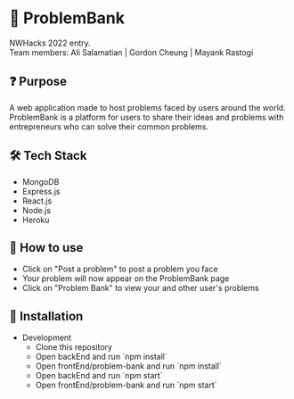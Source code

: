 # 📖 ProblemBank
NWHacks 2022 entry. <br />
Team members: Ali Salamatian | Gordon Cheung | Mayank Rastogi

## ❓ Purpose
A web application made to host problems faced by users around the world. ProblemBank is a platform for users to share their ideas and problems with entrepreneurs who can solve their common problems.

## 🛠️ Tech Stack
<ul>
  <li> MongoDB
  <li> Express.js
  <li> React.js
  <li> Node.js
  <li> Heroku 
</ul>

## 📗 How to use
<ul>
  <li> Click on "Post a problem" to post a problem you face
  <li> Your problem will now appear on the ProblemBank page
  <li> Click on "Problem Bank" to view your and other user's problems
</ul>


## 🧰 Installation
<ul>
  <li> Development
  <ul>
    <li> Clone this repository 
    <li> Open backEnd and run `npm install`
    <li> Open frontEnd/problem-bank and run `npm install`
    <li> Open backEnd and run `npm start`
    <li> Open frontEnd/problem-bank and run `npm start`
  </ul> 
</ul>
